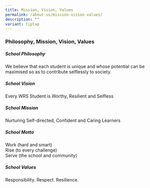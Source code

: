 ```yaml
---
title: Mission, Vision, Values
permalink: /about-us/mission-vision-values/
description: ""
variant: tiptap
---
```

### **Philosophy, Mission, Vision, Values**

##### **School Philosophy**
We believe that each student is unique and
whose potential can be maximised so as
to contribute selflessly to society.

##### **School Vision**
Every WRS Student is Worthy,
Resilient and Selfless

##### **School Mission**
Nurturing Self-directed, Confident and Caring Learners

##### **School Motto**
Work (hard and smart)<br>
Rise (to every challenge)<br>
Serve (the school and community)

##### **School Values**
Responsibility. Respect. Resilience.